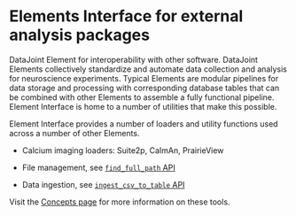 # Elements Interface for external analysis packages

DataJoint Element for interoperability with other software. DataJoint Elements
collectively standardize and automate data collection and analysis for neuroscience
experiments. Typical Elements are modular pipelines for data storage and processing with
corresponding database tables that can be combined with other Elements to assemble a
fully functional pipeline. Element Interface is home to a number of utilities that make
this possible. 

Element Interface provides a number of loaders and utility functions used across 
a number of other Elements.

- Calcium imaging loaders: Suite2p, CaImAn, PrairieView
  
- File management, see [`find_full_path` API](./api/utils#find_full_path])

- Data ingestion, see [`ingest_csv_to_table` API](./api/utils#ingest_csv_to_table)

Visit the [Concepts page](./concepts.md) for more information on these tools.
